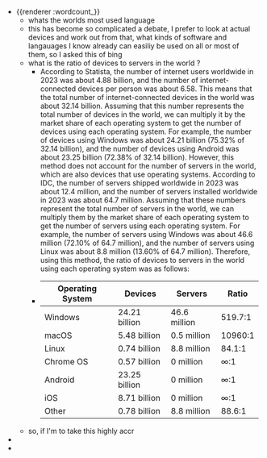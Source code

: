 - {{renderer :wordcount_}}
	- whats the worlds most used language
	- this has become so complicated a debate, I prefer to look at actual devices and work out from that, what kinds of software and langauages I know already can easiliy be used on all or most of them, so I asked this of bing
	- what is the ratio of devices to servers in the world ?
		- According to Statista, the number of internet users worldwide in 2023 was about 4.88 billion, and the number of internet-connected devices per person was about 6.58. This means that the total number of internet-connected devices in the world was about 32.14 billion. Assuming that this number represents the total number of devices in the world, we can multiply it by the market share of each operating system to get the number of devices using each operating system. For example, the number of devices using Windows was about 24.21 billion (75.32% of 32.14 billion), and the number of devices using Android was about 23.25 billion (72.38% of 32.14 billion).
		  However, this method does not account for the number of servers in the world, which are also devices that use operating systems. According to IDC, the number of servers shipped worldwide in 2023 was about 12.4 million, and the number of servers installed worldwide in 2023 was about 64.7 million. Assuming that these numbers represent the total number of servers in the world, we can multiply them by the market share of each operating system to get the number of servers using each operating system. For example, the number of servers using Windows was about 46.6 million (72.10% of 64.7 million), and the number of servers using Linux was about 8.8 million (13.60% of 64.7 million).
		  Therefore, using this method, the ratio of devices to servers in the world using each operating system was as follows:
		- | Operating System | Devices | Servers | Ratio |
		  | ---------------- | ------- | ------- | ----- |
		  | Windows         | 24.21 billion | 46.6 million | 519.7:1 |
		  | macOS           | 5.48 billion  | 0.5 million  | 10960:1 |
		  | Linux           | 0.74 billion  | 8.8 million  | 84.1:1  |
		  | Chrome OS       | 0.57 billion  | 0 million    | ∞:1     |
		  | Android         | 23.25 billion | 0 million    | ∞:1     |
		  | iOS             | 8.71 billion  | 0 million    | ∞:1     |
		  | Other           | 0.78 billion  | 8.8 million  | 88.6:1  |
	- so, if I'm to take this highly accr
-
-